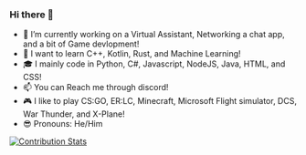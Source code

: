 ### Hi there 👋

- 🔭 I’m currently working on a Virtual Assistant, Networking a chat app, and a bit of Game devlopment!
- 🌱 I want to learn C++, Kotlin, Rust, and Machine Learning!
- 🎓 I mainly code in Python, C#, Javascript, NodeJS, Java, HTML, and CSS!
- 📫 You can Reach me through discord!  
- 🎮 I like to play CS:GO, ER:LC, Minecraft, Microsoft Flight simulator, DCS, War Thunder, and X-Plane!
- 😎 Pronouns: He/Him


[![Contribution Stats](https://github-contribution-stats.vercel.app/api/?username=Jun3-dev)](https://github.com/LordDashMe/github-contribution-stats/)
